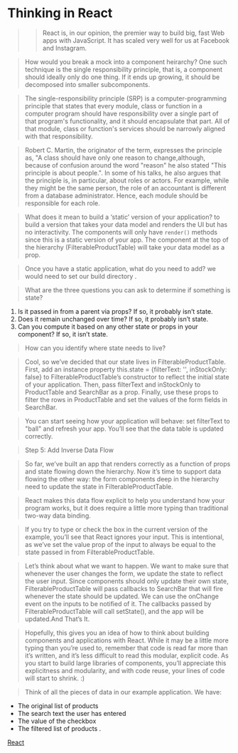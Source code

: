 # Thinking in React
>> React is, in our opinion, the premier way to build big, fast Web apps with JavaScript. It has scaled very well for us at Facebook and Instagram.

> How would you break a mock into a component heirarchy?
> One such technique is the single responsibility principle, that is, a component should ideally only do one thing. If it ends up growing, it should be decomposed into smaller subcomponents.


> The single-responsibility principle (SRP) is a computer-programming principle that states that every module, class or function in a computer program should have responsibility over a single part of that program's functionality, and it should encapsulate that part. All of that module, class or function's services should be narrowly aligned with that responsibility.

>Robert C. Martin, the originator of the term, expresses the principle as, "A class should have only one reason to change,although, because of confusion around the word "reason" he also stated "This principle is about people.". In some of his talks, he also argues that the principle is, in particular, about roles or actors. For example, while they might be the same person, the role of an accountant is different from a database administrator. Hence, each module should be responsible for each role.

> What does it mean to build a ‘static’ version of your application?
> to build a version that takes your data model and renders the UI but has no interactivity.
> The components will only have `render()`  methods since this is a static version of your app. The component at the top of the hierarchy (FilterableProductTable) will take your data model as a prop. 

>Once you have a static application, what do you need to add?
> we would need to set our build directory .

> What are the three questions you can ask to determine if something is state?
> 
1. Is it passed in from a parent via props? If so, it probably isn’t state.
2. Does it remain unchanged over time? If so, it probably isn’t state.
3. Can you compute it based on any other state or props in your component? If so, it isn’t state.

> How can you identify where state needs to live?


> Cool, so we’ve decided that our state lives in FilterableProductTable. First, add an instance property this.state = {filterText: '', inStockOnly: false} to FilterableProductTable’s constructor to reflect the initial state of your application. Then, pass filterText and inStockOnly to ProductTable and SearchBar as a prop. Finally, use these props to filter the rows in ProductTable and set the values of the form fields in SearchBar.

> You can start seeing how your application will behave: set filterText to "ball" and refresh your app. You’ll see that the data table is updated correctly.

> Step 5: Add Inverse Data Flow

> So far, we’ve built an app that renders correctly as a function of props and state flowing down the hierarchy. Now it’s time to support data flowing the other way: the form components deep in the hierarchy need to update the state in FilterableProductTable.

> React makes this data flow explicit to help you understand how your program works, but it does require a little more typing than traditional two-way data binding.

> If you try to type or check the box in the current version of the example, you’ll see that React ignores your input. This is intentional, as we’ve set the value prop of the input to always be equal to the state passed in from FilterableProductTable.

> Let’s think about what we want to happen. We want to make sure that whenever the user changes the form, we update the state to reflect the user input. Since components should only update their own state, FilterableProductTable will pass callbacks to SearchBar that will fire whenever the state should be updated. We can use the onChange event on the inputs to be notified of it. The callbacks passed by FilterableProductTable will call setState(), and the app will be updated.And That’s It.

>Hopefully, this gives you an idea of how to think about building components and applications with React. While it may be a little more typing than you’re used to, remember that code is read far more than it’s written, and it’s less difficult to read this modular, explicit code. As you start to build large libraries of components, you’ll appreciate this explicitness and modularity, and with code reuse, your lines of code will start to shrink. :)


> Think of all the pieces of data in our example application. We have:

* The original list of products
* The search text the user has entered
* The value of the checkbox
* The filtered list of products .

[React]([https://link](https://reactjs.org/docs/thinking-in-react.html#step-1-break-the-ui-into-a-component-hierarchy))

